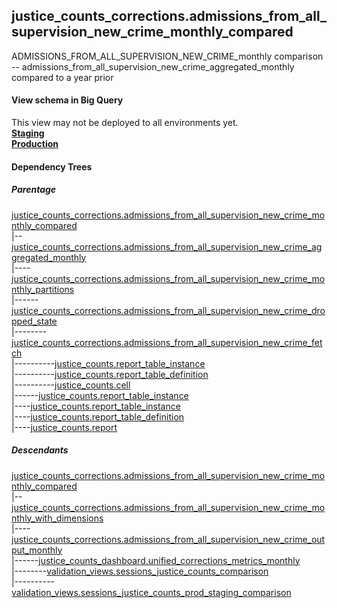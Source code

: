 ## justice_counts_corrections.admissions_from_all_supervision_new_crime_monthly_compared
ADMISSIONS_FROM_ALL_SUPERVISION_NEW_CRIME_monthly comparison -- admissions_from_all_supervision_new_crime_aggregated_monthly compared to a year prior

#### View schema in Big Query
This view may not be deployed to all environments yet.<br/>
[**Staging**](https://console.cloud.google.com/bigquery?pli=1&p=recidiviz-staging&page=table&project=recidiviz-staging&d=justice_counts_corrections&t=admissions_from_all_supervision_new_crime_monthly_compared)
<br/>
[**Production**](https://console.cloud.google.com/bigquery?pli=1&p=recidiviz-123&page=table&project=recidiviz-123&d=justice_counts_corrections&t=admissions_from_all_supervision_new_crime_monthly_compared)
<br/>

#### Dependency Trees

##### Parentage
[justice_counts_corrections.admissions_from_all_supervision_new_crime_monthly_compared](../justice_counts_corrections/admissions_from_all_supervision_new_crime_monthly_compared.md) <br/>
|--[justice_counts_corrections.admissions_from_all_supervision_new_crime_aggregated_monthly](../justice_counts_corrections/admissions_from_all_supervision_new_crime_aggregated_monthly.md) <br/>
|----[justice_counts_corrections.admissions_from_all_supervision_new_crime_monthly_partitions](../justice_counts_corrections/admissions_from_all_supervision_new_crime_monthly_partitions.md) <br/>
|------[justice_counts_corrections.admissions_from_all_supervision_new_crime_dropped_state](../justice_counts_corrections/admissions_from_all_supervision_new_crime_dropped_state.md) <br/>
|--------[justice_counts_corrections.admissions_from_all_supervision_new_crime_fetch](../justice_counts_corrections/admissions_from_all_supervision_new_crime_fetch.md) <br/>
|----------[justice_counts.report_table_instance](../justice_counts/report_table_instance.md) <br/>
|----------[justice_counts.report_table_definition](../justice_counts/report_table_definition.md) <br/>
|----------[justice_counts.cell](../justice_counts/cell.md) <br/>
|------[justice_counts.report_table_instance](../justice_counts/report_table_instance.md) <br/>
|----[justice_counts.report_table_instance](../justice_counts/report_table_instance.md) <br/>
|----[justice_counts.report_table_definition](../justice_counts/report_table_definition.md) <br/>
|----[justice_counts.report](../justice_counts/report.md) <br/>


##### Descendants
[justice_counts_corrections.admissions_from_all_supervision_new_crime_monthly_compared](../justice_counts_corrections/admissions_from_all_supervision_new_crime_monthly_compared.md) <br/>
|--[justice_counts_corrections.admissions_from_all_supervision_new_crime_monthly_with_dimensions](../justice_counts_corrections/admissions_from_all_supervision_new_crime_monthly_with_dimensions.md) <br/>
|----[justice_counts_corrections.admissions_from_all_supervision_new_crime_output_monthly](../justice_counts_corrections/admissions_from_all_supervision_new_crime_output_monthly.md) <br/>
|------[justice_counts_dashboard.unified_corrections_metrics_monthly](../justice_counts_dashboard/unified_corrections_metrics_monthly.md) <br/>
|--------[validation_views.sessions_justice_counts_comparison](../validation_views/sessions_justice_counts_comparison.md) <br/>
|----------[validation_views.sessions_justice_counts_prod_staging_comparison](../validation_views/sessions_justice_counts_prod_staging_comparison.md) <br/>


